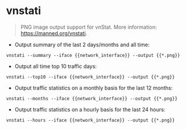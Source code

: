 # vnstati

> PNG image output support for vnStat.
> More information: <https://manned.org/vnstati>.

- Output summary of the last 2 days/months and all time:

`vnstati --summary --iface {{network_interface}} --output {{*.png}}`

- Output all time top 10 traffic days:

`vnstati --top10 --iface {{network_interface}} --output {{*.png}}`

- Output traffic statistics on a monthly basis for the last 12 months:

`vnstati --months --iface {{network_interface}} --output {{*.png}}`

- Output traffic statistics on a hourly basis for the last 24 hours:

`vnstati --hours --iface {{network_interface}} --output {{*.png}}`
